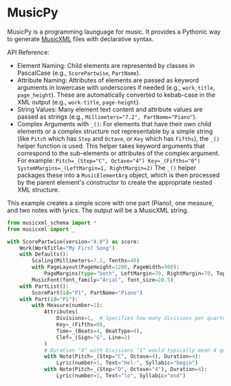 # MusicPy

MusicPy is a programming launguage for music. It provides a Pythonic way to generate [MusicXML](https://www.w3.org/2021/06/musicxml40/tutorial/introduction/) files with declarative syntax. 

API Reference:

* Element Naming: Child elements are represented by classes in PascalCase (e.g., `ScorePartwise`, `PartName`).
* Attribute Naming: Attributes of elements are passed as keyword arguments in lowercase with underscores if needed (e.g., `work_title`, `page_height`). These are automatically converted to kebab-case in the XML output (e.g., `work-title`, `page-height`).
* String Values: Many element text content and attribute values are passed as strings (e.g., `Millimeters="7.2", PartName="Piano"`).
* Complex Arguments with `_()`: For elements that have their own child elements or a complex structure not representable by a simple string (like `Pitch` which has `Step` and `Octave`, or `Key` which has `Fifths`), the `_()` helper function is used. This helper takes keyword arguments that correspond to the sub-elements or attributes of the complex argument. For example: `Pitch=_(Step="C", Octave="4") Key=_(Fifths="0") SystemMargins=_(LeftMargin=1, RightMargin=2)` The `_()` helper packages these into a `MusicElementArg` object, which is then processed by the parent element's constructor to create the appropriate nested XML structure.


This example creates a simple score with one part (Piano), one measure, and two notes with lyrics. The output will be a MusicXML string.

```python
from musicxml_schema import *
from musicxml import _

with ScorePartwise(version="4.0") as score:
    Work(WorkTitle="My First Song")
    with Defaults():
        Scaling(Millimeters=7.2, Tenths=40)
        with PageLayout(PageHeight=1200, PageWidth=900):
            PageMargins(type="both", LeftMargin=70, RightMargin=70, TopMargin=70, BottomMargin=70)
        MusicFont(font_family="Arial", font_size=20.5)
    with PartList():
        ScorePart(id="P1", PartName="Piano")
    with Part(id="P1"):
        with Measure(number=1):
            Attributes(
                Divisions=1,  # Specifies how many divisions per quarter note, affects Duration
                Key=_(Fifths=0),
                Time=_(Beats=4, BeatType=4),
                Clef=_(Sign="G", Line=2)
            )
            # Duration "4" with Divisions "1" would typically mean 4 quarter-note durations
            with Note(Pitch=_(Step="C", Octave=4), Duration=4):
                Lyric(number=1, Text="Hel-", Syllabic="begin")
            with Note(Pitch=_(Step="D", Octave="4"), Duration=4):
                Lyric(number=1, Text="lo", Syllabic="end")
```
